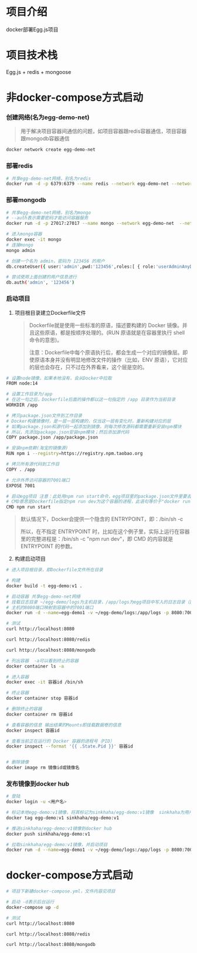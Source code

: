 # 项目介绍

docker部署Egg.js项目



# 项目技术栈

Egg.js + redis + mongoose



# 非docker-compose方式启动

###  创建网络(名为egg-demo-net)

> 用于解决项目容器间通信的问题，如项目容器跟redis容器通信，项目容器跟mongodb容器通信

```bash
docker network create egg-demo-net
```

### 部署redis

```bash
# 共享egg-demo-net网络，别名为redis
docker run -d -p 6379:6379 --name redis --network egg-demo-net --network-alias redis redis:latest
```

### 部署mongodb

```bash
# 共享egg-demo-net网络，别名为mongo
# --auth表示需要密码才能访问容器服务
docker run -d -p 27017:27017 --name mongo --network egg-demo-net  --network-alias mongo mongo:4.4.13 --auth

# 进入mongo容器
docker exec -it mongo 
# 连接mongo
mongo admin

# 创建一个名为 admin，密码为 123456 的用户
db.createUser({ user:'admin',pwd:'123456',roles:[ { role:'userAdminAnyDatabase', db: 'admin'},"readWriteAnyDatabase"]});

# 尝试使用上面创建的用户信息进行
db.auth('admin', '123456')
```

### 启动项目

1. 项目根目录建立Dockerfile文件

   > Dockerfile就是使用一些标准的原语，描述要构建的 Docker 镜像。并且这些原语，都是按顺序处理的。(RUN 原语就是在容器里执行 shell 命令的意思)。
   >
   > 
   >
   > 注意：Dockerfile中每个原语执行后，都会生成一个对应的镜像层。即使原语本身并没有明显地修改文件的操作（比如，ENV 原语），它对应的层也会存在，只不过在外界看来，这个层是空的。

```bash
# 设置node镜像，如果本地没有，会从Docker中拉取
FROM node:14

# 设置工作目录为/app
# 在这一句之后，Dockerfile后面的操作都以这一句指定的 /app 目录作为当前目录
WORKDIR /app

# 拷贝package.json文件到工作目录
# Docker构建镜像时，是一层一层构建的，仅当这一层有变化时，重新构建对应的层
# 如果package.json和源代码一起添加到镜像，则每次修改源码都需要重新安装npm模块
# 所以，先添加package.json安装npm模块；然后添加源代码
COPY package.json /app/package.json

# 安装npm依赖(淘宝的镜像源)
RUN npm i --registry=https://registry.npm.taobao.org

# 拷贝所有源代码到工作目
COPY . /app

# 允许外界访问容器的7001端口
EXPOSE 7001

# 启动egg项目 注意：此处用npm run start命令，egg项目里的package.json文件里要去掉--daemon参数
# CMD意思是Dockerfile指定npm run dev为这个容器的进程，此语句等价于"docker run npm run dev"
CMD npm run start
```

> 默认情况下，Docker会提供一个隐含的 ENTRYPOINT，即：/bin/sh -c
>
> 所以，在不指定 ENTRYPOINT 时，比如在这个例子里，实际上运行在容器里的完整进程是：/bin/sh -c "npm run dev"，即 CMD 的内容就是 ENTRYPOINT 的参数。



2. 构建启动项目

```bash
# 进入项目根目录，即Dockerfile文件所在目录

# 构建
docker build -t egg-demo:v1 .

# 启动容器 共享egg-demo-net网络
# 挂载日志目录 ~/egg-demo/logs为主机目录，/app/logs为egg项目中写入的日志目录（因为docker容器一旦挂掉，容器中的文件也会访问不了）宿主主机目录不存在时会自动建
# 主机的8080端口映射到容器中的7001端口
docker run -d --name=egg-demo1 -v ~/egg-demo/logs:/app/logs -p 8080:7001 --network egg-demo-net egg-demo:v1

# 测试
curl http://localhost:8080

curl http://localhost:8080/redis

curl http://localhost:8080/mongodb

# 列出容器  -a可以看到终止的容器
docker container ls -a

# 进入容器
docker exec -it 容器id /bin/sh

# 终止容器
docker container stop 容器id

# 删除终止的容器
docker container rm 容器id

# 查看容器的信息 输出结果的Mounts即挂载数据卷的信息
docker inspect 容器id

# 查看当前正在运行的 Docker 容器的进程号（PID）
docker inspect --format '{{ .State.Pid }}' 容器id


# 删除镜像
docker image rm 镜像id或镜像名
```

### 发布镜像到docker hub

```bash
# 登陆
docker login -u <用户名>

# 标记本地egg-demo:v1镜像，将其标记为sinkhaha/egg-demo:v1镜像  sinkhaha为用户名
docker tag egg-demo:v1 sinkhaha/egg-demo:v1

# 推送sinkhaha/egg-demo:v1镜像到docker hub
docker push sinkhaha/egg-demo:v1

# 拉取sinkhaha/egg-demo:v1镜像，并启动项目
docker run -d --name=egg-demo1 -v ~/egg-demo/logs:/app/logs -p 8080:7001 --network egg-demo-net sinkhaha/egg-demo:v1
```



# docker-compose方式启动

```bash
# 项目下新建docker-compose.yml，文件内容见项目

# 启动 -d表示后台运行
docker-compose up -d

# 测试
curl http://localhost:8080

curl http://localhost:8080/redis

curl http://localhost:8080/mongodb
```

